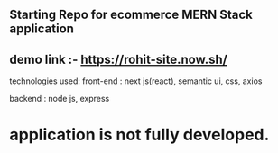 ## Starting Repo for ecommerce MERN Stack application
## demo link :- https://rohit-site.now.sh/

technologies used:
front-end : next js(react), semantic ui, css, axios

backend : node js, express

# application is not fully developed.
